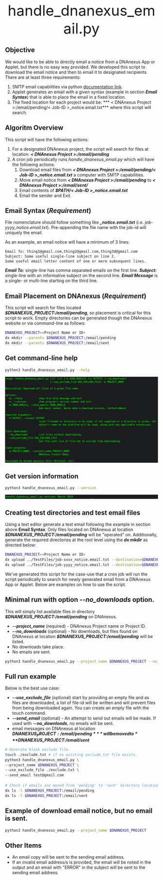 <p style="text-align: center;"><font size="+4">handle_dnanexus_email.py</font></p>



## Objective
We would like to be able to directly email a notice from a DNAnexus App or Applet, but there is no easy way provided. We developed this script to download the email notice and then to email it to designated recipients. There are at least three requirements:

1. SMTP email capabilities via python [documentation link](https://docs.python.org/3/library/smtplib.html).
2. Applet generates an email with a given syntax (example in section ***Email Syntax***) that is able to place the email in a fixed location.
3. The fixed location for each project would be: *** \< DNAnexus Project \>:/email/pending/\< Job-ID \>_notice.email.txt*** where this script will search.

## Algoritm Overview
This script will have the following actions:

1. For a designated DNAnexus project, the script will search for files at location: ***\< DNAnexus Project \>:/email/pending***
2. A cron job periodically runs *handle_dnanexus_email.py* which will have the following actions:
	1. Download email files from ***\< DNAnexus Project \>:/email/pending/\< Job-ID \>_notice.email.txt*** a computer with SMTP capabilities.
	2. Move email notice from ***\< DNAnexus Project \>:/email/pending*** to ***\< DNAnexus Project \>:/email/sent/***
	3. Email contents of ***$PATH/\< Job-ID \>_notice.email.txt***
	4. Email the sender and Exit.

## Email Syntax (*Requirement*)
File nomenclature should follow something like ***<Job-ID>_notice.email.txt*** (i.e. *job-yyyy_notice.email.txt*). Pre-appending the file name with the job-id will uniquely the email.

 As an example, an email notice will have a minimum of 3 lines:
```TEXT
Email To: thing1@gmail.com,thing2@gmail.com,thing3d@gmail.com
Subject: Some useful single-line subject on line 2.
Some useful email letter content of one or more subsequent lines.
```
***Email To:*** single-line has comma separated emails on the first line.
***Subject:*** single-line with an informative subject on the second line.
***Email Message*** is a single- or multi-line starting on the third line.

## Email Placement on DNAnexus (*Requirement*)
This script will search for files located ***$DNANEXUS_PROJECT:/email/pending***, so placement is critical for this script to work. Empty directories can be generated though the DNAnexus website or via command-line as follows:
```BASH
DNANEXUS_PROJECT=<Project Name or ID>
dx mkdir --parents $DNANEXUS_PROJECT:/email/pending
dx mkdir --parents $DNANEXUS_PROJECT:/email/sent
```

## Get command-line help
```BASH
python3 handle_dnanexus_email.py --help
```
![Image of help output](images/help_figure.png)

## Get version information
```BASH
python3 handle_dnanexus_email.py --version
```
![Image of help output](images/version_figure.png)

## Creating test directories and test email files
Using a text editor generate a test email following the example in section above **Email Syntax**. Only files located on DNAnexus at location ***$DNANEXUS_PROJECT:/email/pending*** will be "operated" on. Additionally, generate the required directories at the root level using the ***dx mkdir*** as directed below:

```BASH
DNANEXUS_PROJECT=<Project Name or ID>
dx upload ../TestFiles/job-xxxx_notice.email.txt --destination=$DNANEXUS_PROJECT:/email/pending/job-xxxx_notice.email.txt
dx upload ../TestFiles/job-yyyy_notice.email.txt --destination=$DNANEXUS_PROJECT:/email/pending/job-yyyy_notice.email.txt
```
We've generated this script for the case-use that a cron job will run the script periodically to search for newly generated email from a DNAnexus App or Applet. Below are examples on how to use the script.

## Minimal run with option ***--no_downloads*** option.
This will simply list available files in directory ***$DNANEXUS_PROJECT:/email/pending*** on DNAnexus.

- ***\-\-project_name*** (required) - DNAnexus Project name or Project ID.
- ***\-\-no_downloads*** (optional) - No downloads, but files found on DNAnexus at location ***$DNANEXUS_PROJECT:/email/pending*** will be listed.
- No downloads take place.
- No emails are sent.

```BASH
python3 handle_dnanexus_email.py --project_name $DNANEXUS_PROJECT --no_downloads
```

## Full run example
Below is the best use case:

- ***\-\-use_exclude_file*** (optional) start by providing an empty file and as files are downloaded, a list of file-id will be written and will prevent files from being downloaded again. You can create an empty file with the touch command.
- ***\-\-send_email*** (optional) - An attempt to send out emails will be made. If used with ***--no_downloads***, no emails will be sent.
- email messages on DNAnexus at location ***$DNANEXUS_PROJECT:/email/pending*** will be moved to ***$DNANEXUS_PROJECT:/email/sent***

```BASH
# Generate blank exclude file.
touch ./exclude.txt # if no existing exclude.txt file exists.
python3 handle_dnanexus_email.py \
--project_name $DNANEXUS_PROJECT \
--use_exclude_file ./exclude.txt \
--send_email test@gmail.com

# Check if emails are moved from 'pending' to 'sent' directory locations.
dx ls -l $DNANEXUS_PROJECT:/email/pending
dx ls -l $DNANEXUS_PROJECT:/email/sent
```
## Example of download email notice, but no email is sent.

```BASH
python3 handle_dnanexus_email.py --project_name $DNANEXUS_PROJECT
```
## Other Items
- An email copy will be sent to the sending email address.
- If an invalid email address/s is provided, the email will be noted in the output and an email with "ERROR" in the subject will be sent to the sending email address.
